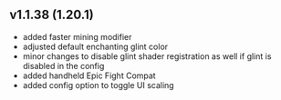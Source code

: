 ## v1.1.38 (1.20.1)
- added faster mining modifier
- adjusted default enchanting glint color
- minor changes to disable glint shader registration as well if glint is disabled in the config
- added handheld Epic Fight Compat
- added config option to toggle UI scaling